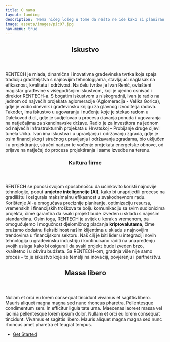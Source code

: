 ```yaml
---
title: O nama
layout: landing
description: 'Nema ničeg lošeg u tome da nešto ne ide kako si planirao. Prilagoditi se stvarima koje ne možeš kontrolirati, to je vrlina.'
image: assets/images/pic07.jpg
nav-menu: true
---
```


<!-- Main -->
<div id="main">

<!-- One -->
<section id="one">
	<div class="inner">
		<header class="major">
			<h2>Iskustvo</h2>
		</header>
		<p>RENTECH je mlada, dinamična i inovativna građevinska tvrtka koja spaja tradiciju graditeljstva s
najnovijim tehnologijama, stavljajući naglasak na efikasnost, kvalitetu i održivost. Na čelu tvrtke
je Ivan Renić, ovlašteni magistar građevine s višegodišnjim iskustvom, koji je ujedno osnivač i
direktor RENTECH-a.
S bogatim iskustvom u niskogradnji, Ivan je radio na jednom od najvećih projekata aglomeracije
(Aglomeracija - Velika Gorica), gdje je vodio dnevnik i građevinsku knjigu za glavnog izvoditelja
radova. Također, ima iskustvo u ugovaranju i nuđenju koje je stekao radom u Dalekovod d.d.,
gdje je sudjelovao u procesu davanja ponuda i ugovaranja na natječajima za skandinavske
države. Radio je za investitora na jednom od najvećih infrastrukturnih projekata u Hrvatskoj –
Probijanje druge cijevi tunela Učka.
Ivan ima iskustva i u upravljanju i održavanju zgrada, gdje je osim financijskog i stručnog
upravljanja i održavanja zgradama, bio uključen i u projektiranje, stručni nadzor te vođenje
projekata energetske obnove, od prijave na natječaj do procesa projektiranja i same izvedbe na
terenu.</p>
	</div>
</section>

<!-- Two -->
<section id="two" class="spotlights">
	<section>
		<div class="content">
			<div class="inner">
				<header class="major">
					<h3>Kultura firme</h3>
				</header>
				<p>RENTECH se ponosi svojom sposobnošću da učinkovito koristi najnovije tehnologije, poput <b>umjetne inteligencije (AI)</b>, kako bi unaprijedili procese na gradilištu i osigurala maksimalnu efikasnost u svakodnevnom radu. Korištenje AI-a omogućava preciznije planiranje, optimizaciju resursa, vremenskih i financijskih troškova te bolju komunikaciju sa svim sudionicima projekta, čime garantira da svaki projekt bude izveden u skladu s najvišim standardima. Osim toga, RENTECH je uvijek u korak s vremenom, pa omogućujemo i mogućnost djelomičnog plaćanja <b>kriptovalutama</b>, čime pružamo dodatnu fleksibilnost našim klijentima u skladu s najnovijim trendovima u financijskom sektoru. 
				Naš cilj je biti lider u integraciji novih tehnologija u građevinsku industriju i kontinuirano raditi na unapređenju svojih usluga kako bi osigurali da svaki projekt bude izveden brzo, kvalitetno i u okviru budžeta. Sa RENTECH-om, gradnja više nije samo proces – to je iskustvo koje se temelji na inovaciji, povjerenju i partnerstvu.</p>
			</div>
		</div>
	</section>
	
<!-- Three -->
<section id="three">
	<div class="inner">
		<header class="major">
			<h2>Massa libero</h2>
		</header>
		<p>Nullam et orci eu lorem consequat tincidunt vivamus et sagittis libero. Mauris aliquet magna magna sed nunc rhoncus pharetra. Pellentesque condimentum sem. In efficitur ligula tate urna. Maecenas laoreet massa vel lacinia pellentesque lorem ipsum dolor. Nullam et orci eu lorem consequat tincidunt. Vivamus et sagittis libero. Mauris aliquet magna magna sed nunc rhoncus amet pharetra et feugiat tempus.</p>
		<ul class="actions">
			<li><a href="generic.html" class="button next">Get Started</a></li>
		</ul>
	</div>
</section>

</div>
